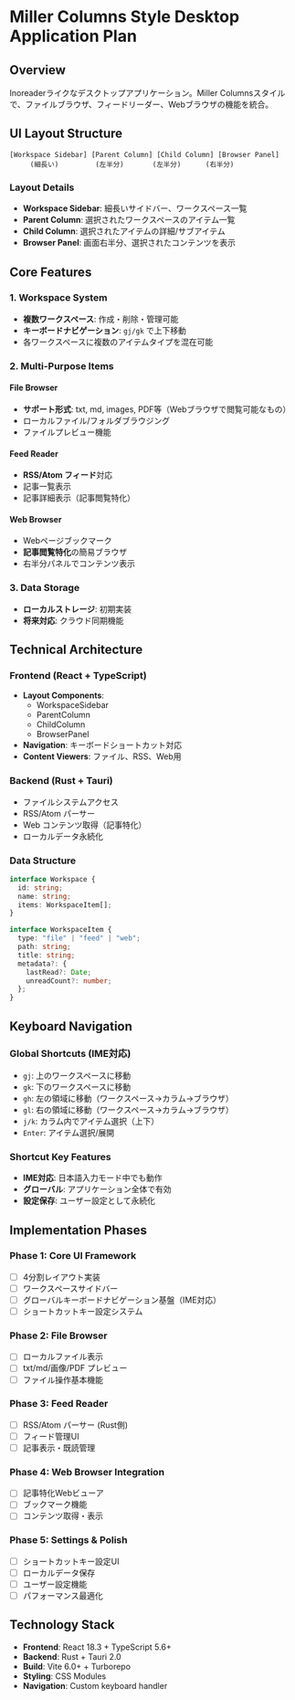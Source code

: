 # Miller Columns Style Desktop Application Plan

## Overview

Inoreaderライクなデスクトップアプリケーション。Miller Columnsスタイルで、ファイルブラウザ、フィードリーダー、Webブラウザの機能を統合。

## UI Layout Structure

```
[Workspace Sidebar] [Parent Column] [Child Column] [Browser Panel]
     (細長い)         (左半分)       (左半分)      (右半分)
```

### Layout Details

- **Workspace Sidebar**: 細長いサイドバー、ワークスペース一覧
- **Parent Column**: 選択されたワークスペースのアイテム一覧
- **Child Column**: 選択されたアイテムの詳細/サブアイテム
- **Browser Panel**: 画面右半分、選択されたコンテンツを表示

## Core Features

### 1. Workspace System

- **複数ワークスペース**: 作成・削除・管理可能
- **キーボードナビゲーション**: `gj/gk` で上下移動
- 各ワークスペースに複数のアイテムタイプを混在可能

### 2. Multi-Purpose Items

#### File Browser

- **サポート形式**: txt, md, images, PDF等（Webブラウザで閲覧可能なもの）
- ローカルファイル/フォルダブラウジング
- ファイルプレビュー機能

#### Feed Reader

- **RSS/Atom フィード**対応
- 記事一覧表示
- 記事詳細表示（記事閲覧特化）

#### Web Browser

- Webページブックマーク
- **記事閲覧特化**の簡易ブラウザ
- 右半分パネルでコンテンツ表示

### 3. Data Storage

- **ローカルストレージ**: 初期実装
- **将来対応**: クラウド同期機能

## Technical Architecture

### Frontend (React + TypeScript)

- **Layout Components**:
  - WorkspaceSidebar
  - ParentColumn
  - ChildColumn
  - BrowserPanel
- **Navigation**: キーボードショートカット対応
- **Content Viewers**: ファイル、RSS、Web用

### Backend (Rust + Tauri)

- ファイルシステムアクセス
- RSS/Atom パーサー
- Web コンテンツ取得（記事特化）
- ローカルデータ永続化

### Data Structure

```typescript
interface Workspace {
  id: string;
  name: string;
  items: WorkspaceItem[];
}

interface WorkspaceItem {
  type: "file" | "feed" | "web";
  path: string;
  title: string;
  metadata?: {
    lastRead?: Date;
    unreadCount?: number;
  };
}
```

## Keyboard Navigation

### Global Shortcuts (IME対応)

- `gj`: 上のワークスペースに移動
- `gk`: 下のワークスペースに移動
- `gh`: 左の領域に移動（ワークスペース→カラム→ブラウザ）
- `gl`: 右の領域に移動（ワークスペース→カラム→ブラウザ）
- `j/k`: カラム内でアイテム選択（上下）
- `Enter`: アイテム選択/展開

### Shortcut Key Features

- **IME対応**: 日本語入力モード中でも動作
- **グローバル**: アプリケーション全体で有効
- **設定保存**: ユーザー設定として永続化

## Implementation Phases

### Phase 1: Core UI Framework

- [ ] 4分割レイアウト実装
- [ ] ワークスペースサイドバー
- [ ] グローバルキーボードナビゲーション基盤（IME対応）
- [ ] ショートカットキー設定システム

### Phase 2: File Browser

- [ ] ローカルファイル表示
- [ ] txt/md/画像/PDF プレビュー
- [ ] ファイル操作基本機能

### Phase 3: Feed Reader

- [ ] RSS/Atom パーサー (Rust側)
- [ ] フィード管理UI
- [ ] 記事表示・既読管理

### Phase 4: Web Browser Integration

- [ ] 記事特化Webビューア
- [ ] ブックマーク機能
- [ ] コンテンツ取得・表示

### Phase 5: Settings & Polish

- [ ] ショートカットキー設定UI
- [ ] ローカルデータ保存
- [ ] ユーザー設定機能
- [ ] パフォーマンス最適化

## Technology Stack

- **Frontend**: React 18.3 + TypeScript 5.6+
- **Backend**: Rust + Tauri 2.0
- **Build**: Vite 6.0+ + Turborepo
- **Styling**: CSS Modules
- **Navigation**: Custom keyboard handler
